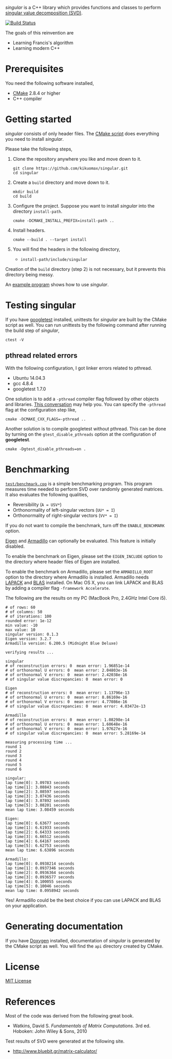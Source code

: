 *singular* is a C++ library which provides functions and classes to perform [singular value decomposition (SVD)](https://en.wikipedia.org/wiki/Singular_value_decomposition).

[![Build Status](https://travis-ci.org/kikuomax/singular.svg?branch=master)](https://travis-ci.org/kikuomax/singular)

The goals of this reinvention are
 - Learning Francis's algorithm
 - Learning modern C++

Prerequisites
=============

You need the following software installed,
 - [CMake](https://cmake.org) 2.8.4 or higher
 - C++ compiler

Getting started
===============

*singular* consists of only header files.
The [CMake script](/CMakeLists.txt) does everything you need to install *singular*.

Please take the following steps,

 1. Clone the repository anywhere you like and move down to it.

	```shell
	git clone https://github.com/kikuomax/singular.git
	cd singular
	```

 2. Create a `build` directory and move down to it.

	```shell
	mkdir build
	cd build
	```

 3. Configure the project.
    Suppose you want to install *singular* into the directory `install-path`.

	```shell
	cmake -DCMAKE_INSTALL_PREFIX=install-path ..
	```

 4. Install headers.

    ```shell
	cmake --build . --target install
	```

 5. You will find the headers in the following directory,
     - `install-path/include/singular`

Creation of the `build` directory (step 2) is not necessary, but it prevents this directory being messy.

An [example program](/test/test.cpp) shows how to use *singular*.

Testing singular
================

If you have [googletest](https://code.google.com/p/googletest/) installed, unittests for *singular* are built by the CMake script as well.
You can run unittests by the following command after running the build step of *singular*,

```shell
ctest -V
```

pthread related errors
----------------------

With the following configuration, I got linker errors related to pthread.
 - Ubuntu 14.04.3
 - gcc 4.8.4
 - googletest 1.7.0

One solution is to add a `-pthread` compiler flag followed by other objects and libraries.
[This conversation](https://github.com/google/googletest/issues/391) may help you.
You can specify the `-pthread` flag at the configuration step like,

```shell
cmake -DCMAKE_CXX_FLAGS=-pthread ..
```

Another solution is to compile googletest without pthread.
This can be done by turning on the `gtest_disable_pthreads` option at the configuration of **googletest**.

```shell
cmake -Dgtest_disable_pthreads=on .
```

Benchmarking
============

[`test/benchmark.cpp`](/test/benchmark.cpp) is a simple benchmarking program.
This program measures time needed to perform SVD over randomly generated matrices.
It also evaluates the following qualities,
 - Reversibility (`A = USV*`)
 - Orthonormality of left-singular vectors (`UU* = I`)
 - Orthonormality of right-singular vectors (`VV* = I`)

If you do not want to compile the benchmark, turn off the `ENABLE_BENCHMARK` option.

[Eigen](http://eigen.tuxfamily.org/index.php?title=Main_Page) and [Armadillo](http://arma.sourceforge.net) can optionally be evaluated.
This feature is initially disabled.

To enable the benchmark on Eigen, please set the `EIGEN_INCLUDE` option to the directory where header files of Eigen are installed.

To enable the benchmark on Armadillo, please set the `ARMADILLO_ROOT` option to the directory where Armadillo is installed.
Armadillo needs [LAPACK](http://www.netlib.org/lapack/) and [BLAS](http://www.netlib.org/blas/) installed.
On Mac OS X, you can link LAPACK and BLAS by adding a compiler flag `-framework Accelerate`.

The following are the results on my PC (MacBook Pro, 2.4GHz Intel Core i5).

```
# of rows: 60
# of columns: 50
# of iterations: 100
rounded error: 1e-12
min value: -10
max value: 10
singular version: 0.1.3
Eigen version: 3.2.7
Armadillo version: 6.200.5 (Midnight Blue Deluxe)

verifying results ...

singular
# of reconstruction errors: 0  mean error: 1.96851e-14
# of orthonormal U errors: 0  mean error: 2.04803e-16
# of orthonormal V errors: 0  mean error: 2.42038e-16
# of singular value discrepancies: 0  mean error: 0

Eigen
# of reconstruction errors: 0  mean error: 1.13796e-13
# of orthonormal U errors: 0  mean error: 8.86169e-16
# of orthonormal V errors: 0  mean error: 4.77086e-16
# of singular value discrepancies: 0  mean error: 4.03472e-13

Armadillo
# of reconstruction errors: 0  mean error: 1.08298e-14
# of orthonormal U errors: 0  mean error: 1.60648e-16
# of orthonormal V errors: 0  mean error: 1.97627e-16
# of singular value discrepancies: 0  mean error: 5.28169e-14

measuring processing time ...
round 1
round 2
round 3
round 4
round 5
round 6

singular: 
lap time[0]: 3.09783 seconds
lap time[1]: 3.08843 seconds
lap time[2]: 3.08597 seconds
lap time[3]: 3.07436 seconds
lap time[4]: 3.07892 seconds
lap time[5]: 3.08201 seconds
mean lap time: 3.08459 seconds

Eigen: 
lap time[0]: 6.63677 seconds
lap time[1]: 6.61933 seconds
lap time[2]: 6.64333 seconds
lap time[3]: 6.66512 seconds
lap time[4]: 6.64167 seconds
lap time[5]: 6.62753 seconds
mean lap time: 6.63896 seconds

Armadillo: 
lap time[0]: 0.0938214 seconds
lap time[1]: 0.0937346 seconds
lap time[2]: 0.0936364 seconds
lap time[3]: 0.0936577 seconds
lap time[4]: 0.100055 seconds
lap time[5]: 0.10046 seconds
mean lap time: 0.0958942 seconds
```

Yes! Armadillo could be the best choice if you can use LAPACK and BLAS on your application.

Generating documentation
========================

If you have [Doxygen](http://www.doxygen.org) installed, documentation of *singular* is generated by the CMake script as well.
You will find the `api` directory created by CMake.

License
=======

[MIT License](https://opensource.org/licenses/MIT)

References
==========

Most of the code was derived from the following great book.

 - Watkins, David S. *Fundamentals of Matrix Computations*. 3rd ed. Hoboken: John Wiley & Sons, 2010


Test results of SVD were generated at the following site.

 - http://www.bluebit.gr/matrix-calculator/
